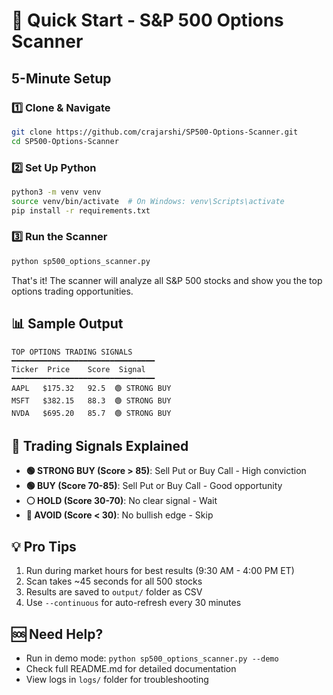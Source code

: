 # 🚀 Quick Start - S&P 500 Options Scanner

## 5-Minute Setup

### 1️⃣ Clone & Navigate
```bash
git clone https://github.com/crajarshi/SP500-Options-Scanner.git
cd SP500-Options-Scanner
```

### 2️⃣ Set Up Python
```bash
python3 -m venv venv
source venv/bin/activate  # On Windows: venv\Scripts\activate
pip install -r requirements.txt
```

### 3️⃣ Run the Scanner
```bash
python sp500_options_scanner.py
```

That's it! The scanner will analyze all S&P 500 stocks and show you the top options trading opportunities.

## 📊 Sample Output
```
TOP OPTIONS TRADING SIGNALS
━━━━━━━━━━━━━━━━━━━━━━━━━━━━━━━━
Ticker  Price    Score  Signal
━━━━━━━━━━━━━━━━━━━━━━━━━━━━━━━━
AAPL   $175.32   92.5  🟢 STRONG BUY
MSFT   $382.15   88.3  🟢 STRONG BUY
NVDA   $695.20   85.7  🟢 STRONG BUY
```

## 🎯 Trading Signals Explained
- **🟢 STRONG BUY (Score > 85)**: Sell Put or Buy Call - High conviction
- **🟢 BUY (Score 70-85)**: Sell Put or Buy Call - Good opportunity
- **⚪ HOLD (Score 30-70)**: No clear signal - Wait
- **🔴 AVOID (Score < 30)**: No bullish edge - Skip

## 💡 Pro Tips
1. Run during market hours for best results (9:30 AM - 4:00 PM ET)
2. Scan takes ~45 seconds for all 500 stocks
3. Results are saved to `output/` folder as CSV
4. Use `--continuous` for auto-refresh every 30 minutes

## 🆘 Need Help?
- Run in demo mode: `python sp500_options_scanner.py --demo`
- Check full README.md for detailed documentation
- View logs in `logs/` folder for troubleshooting